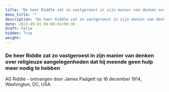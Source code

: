 ```yaml
---
title: "De heer Riddle zat zo vastgeroest in zijn manier van denken over religieuze aangelegenheden dat hij meende geen hulp meer nodig te hebben"
menu_title: ""
description: "De heer Riddle zat zo vastgeroest in zijn manier van denken over religieuze aangelegenheden dat hij meende geen hulp meer nodig te hebben"
date: 2023-09-01 06:00:01+00:38
draft: False
hidden: True
weight:
---
```

### De heer Riddle zat zo vastgeroest in zijn manier van denken over religieuze aangelegenheden dat hij meende geen hulp meer nodig te hebben

AG Riddle - ontvangen door James Padgett op 16 december 1914, Washington, DC, USA.
